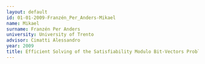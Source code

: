 ```yaml
---
layout: default 
id: 01-01-2009-Franzén_Per_Anders-Mikael
name: Mikael
surname: Franzén Per Anders
university: University of Trento
advisor: Cimatti Alessandro
year: 2009
title: Efficient Solving of the Satisfiability Modulo Bit-Vectors Problem and Some Extensions to SMT
---
```

